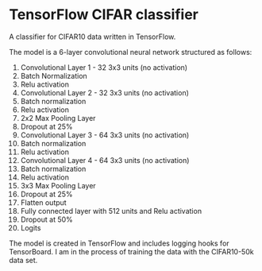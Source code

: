 # TensorFlow CIFAR classifier

A classifier for CIFAR10 data written in TensorFlow.

The model is a 6-layer convolutional neural network structured as follows:

1. Convolutional Layer 1 - 32 3x3 units (no activation)
2. Batch Normalization
3. Relu activation
2. Convolutional Layer 2 - 32 3x3 units (no activation)
4. Batch normalization
5. Relu activation
3. 2x2 Max Pooling Layer
4. Dropout at 25%
5. Convolutional Layer 3 - 64 3x3 units (no activation)
5. Batch normalization
6. Relu activation
6. Convolutional Layer 4 - 64 3x3 units (no activation)
8. Batch normalization
9. Relu activation
7. 3x3 Max Pooling Layer
8. Dropout at 25%
9. Flatten output
10. Fully connected layer with 512 units and Relu activation
11. Dropout at 50%
12. Logits

The model is created in TensorFlow and includes logging hooks for TensorBoard. I am in the process of training the data with the CIFAR10-50k data set.

